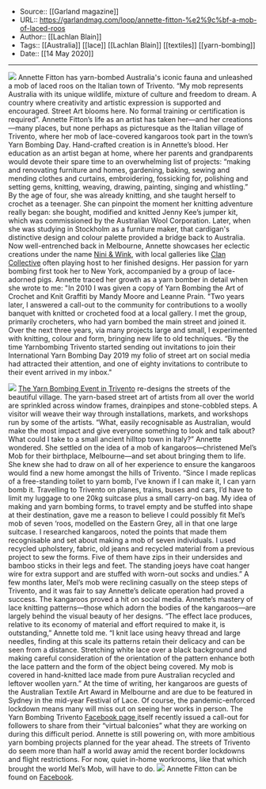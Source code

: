 ﻿
  * Source:: [[Garland magazine]]
  * URL:: https://garlandmag.com/loop/annette-fitton-%e2%9c%bf-a-mob-of-laced-roos
  * Author:: [[Lachlan Blain]]
  * Tags:: [[Australia]] [[lace]] [[Lachlan Blain]] [[textiles]] [[yarn-bombing]]
  * Date:: [[14 May 2020]]


* * *
![](https://garlandmag.com/wp-content/uploads/2020/05/2-1024x326.jpg)
Annette Fitton has yarn-bombed Australia's iconic fauna and unleashed a mob of laced roos on the Italian town of Trivento.
“My mob represents Australia with its unique wildlife, mixture of culture and freedom to dream. A country where creativity and artistic expression is supported and encouraged. Street Art blooms here. No formal training or certification is required”.
Annette Fitton’s life as an artist has taken her—and her creations—many places, but none perhaps as picturesque as the Italian village of Trivento, where her mob of lace-covered kangaroos took part in the town’s Yarn Bombing Day.
Hand-crafted creation is in Annette’s blood. Her education as an artist began at home, where her parents and grandparents would devote their spare time to an overwhelming list of projects: “making and renovating furniture and homes, gardening, baking, sewing and mending clothes and curtains, embroidering, fossicking for, polishing and setting gems, knitting, weaving, drawing, painting, singing and whistling.” By the age of four, she was already knitting, and she taught herself to crochet as a teenager. She can pinpoint the moment her knitting adventure really began: she bought, modified and knitted Jenny Kee’s jumper kit, which was commissioned by the Australian Wool Corporation. Later, when she was studying in Stockholm as a furniture maker, that cardigan's distinctive design and colour palette provided a bridge back to Australia.
Now well-entrenched back in Melbourne, Annette showcases her eclectic creations under the name [Nini & Wink](https://www.facebook.com/Nini-Wink-111780775527906/?ref=page_internal), with local galleries like [Clan Collective](https://clancollective.com/designers-artists/nini-and-wink/) often playing host to her finished designs. Her passion for yarn bombing first took her to New York, accompanied by a group of lace-adorned pigs. Annette traced her growth as a yarn bomber in detail when she wrote to me:
"In 2010 I was given a copy of Yarn Bombing the Art of Crochet and Knit Graffiti by Mandy Moore and Leanne Prain.
"Two years later, I answered a call-out to the community for contributions to a woolly banquet with knitted or crocheted food at a local gallery. I met the group, primarily crocheters, who had yarn bombed the main street and joined it. Over the next three years, via many projects large and small, I experimented with knitting, colour and form, bringing new life to old techniques.
“By the time Yarnbombing Trivento started sending out invitations to join their International Yarn Bombing Day 2019 my folio of street art on social media had attracted their attention, and one of eighty invitations to contribute to their event arrived in my inbox."
 
![](https://garlandmag.com/wp-content/uploads/2020/05/1-2-1024x768.jpg)
[The Yarn Bombing Event in Trivento](https://www.youtube.com/watch?v=j8emHfJffaw&feature=youtu.be) re-designs the streets of the beautiful village. The yarn-based street art of artists from all over the world are sprinkled across window frames, drainpipes and stone-cobbled steps. A visitor will weave their way through installations, markets, and workshops run by some of the artists.
“What, easily recognisable as Australian, would make the most impact and give everyone something to look and talk about? What could I take to a small ancient hilltop town in Italy?” Annette wondered.
She settled on the idea of a mob of kangaroos—christened Mel’s Mob for their birthplace, Melbourne—and set about bringing them to life. She knew she had to draw on all of her experience to ensure the kangaroos would find a new home amongst the hills of Trivento.
“Since I made replicas of a free-standing toilet to yarn bomb, I’ve known if I can make it, I can yarn bomb it. Travelling to Trivento on planes, trains, buses and cars, I’d have to limit my luggage to one 20kg suitcase plus a small carry-on bag. My idea of making and yarn bombing forms, to travel empty and be stuffed into shape at their destination, gave me a reason to believe I could possibly fit Mel’s mob of seven ‘roos, modelled on the Eastern Grey, all in that one large suitcase.
I researched kangaroos, noted the points that made them recognisable and set about making a mob of seven individuals. I used recycled upholstery, fabric, old jeans and recycled material from a previous project to sew the forms. Five of them have zips in their undersides and bamboo sticks in their legs and feet. The standing joeys have coat hanger wire for extra support and are stuffed with worn-out socks and undies.”
A few months later, Mel’s mob were reclining casually on the steep steps of Trivento, and it was fair to say Annette’s delicate operation had proved a success. The kangaroos proved a hit on social media. Annette’s mastery of lace knitting patterns—those which adorn the bodies of the kangaroos—are largely behind the visual beauty of her designs.
“The effect lace produces, relative to its economy of material and effort required to make it, is outstanding,” Annette told me. “I knit lace using heavy thread and large needles, finding at this scale its patterns retain their delicacy and can be seen from a distance. Stretching white lace over a black background and making careful consideration of the orientation of the pattern enhance both the lace pattern and the form of the object being covered. My mob is covered in hand-knitted lace made from pure Australian recycled and leftover woollen yarn.”
At the time of writing, her kangaroos are guests of the Australian Textile Art Award in Melbourne and are due to be featured in Sydney in the mid-year Festival of Lace. Of course, the pandemic-enforced lockdown means many will miss out on seeing her works in person. The Yarn Bombing Trivento [Facebook page ](https://www.facebook.com/yarnbombingtrivento/posts/824785128008478)itself recently issued a call-out for followers to share from their “virtual balconies” what they are working on during this difficult period.
Annette is still powering on, with more ambitious yarn bombing projects planned for the year ahead. The streets of Trivento do seem more than half a world away amid the recent border lockdowns and flight restrictions. For now, quiet in-home workrooms, like that which brought the world Mel’s Mob, will have to do.
![](https://garlandmag.com/wp-content/uploads/2020/05/5-2-1024x827.jpg)
Annette Fitton can be found on [Facebook](https://www.facebook.com/Annette.Fitton.Reed).
